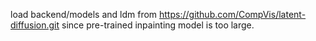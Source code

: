 
load backend/models and ldm from https://github.com/CompVis/latent-diffusion.git
since pre-trained inpainting model is too large.
